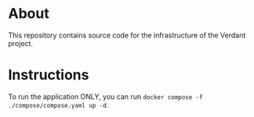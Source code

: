 # About
This repository contains source code for the infrastructure of the Verdant project.
# Instructions
To run the application ONLY, you can run `docker compose -f ./compose/compose.yaml up -d`.
